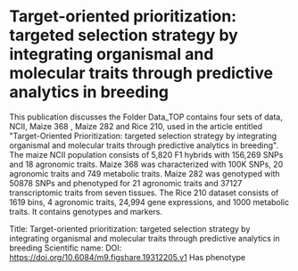 # Target-oriented prioritization: targeted selection strategy by integrating organismal and molecular traits through predictive analytics in breeding

This publication discusses the Folder Data_TOP contains four sets of data, NCII, Maize 368 , Maize 282 and Rice 210, used in the article entitled "Target-Oriented Prioritization: targeted selection strategy by integrating organismal and molecular traits through predictive analytics in breeding". The maize NCII population consists of 5,820 F1 hybrids with 156,269 SNPs and 18 agronomic traits. Maize 368 was characterized with 100K SNPs, 20 agronomic traits and 749 metabolic traits. Maize 282 was genotyped with 50878 SNPs and phenotyped for 21 agronomic traits and 37127 transcriptomic traits from seven tissues. The Rice 210 dataset consists of 1619 bins, 4 agronomic traits, 24,994 gene expressions, and 1000 metabolic traits.
It contains  genotypes and  markers.

Title: Target-oriented prioritization: targeted selection strategy by integrating organismal and molecular traits through predictive analytics in breeding
Scientific name: 
DOI: https://doi.org/10.6084/m9.figshare.19312205.v1
Has phenotype 

